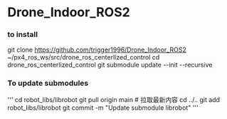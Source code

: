 # Drone_Indoor_ROS2

### to install
git clone https://github.com/trigger1996/Drone_Indoor_ROS2 ~/px4_ros_ws/src/drone_ros_centerlized_control
cd drone_ros_centerlized_control
git submodule update --init --recursive


### To update submodules
'''
cd robot_libs/librobot
git pull origin main  # 拉取最新内容
cd ../..
git add robot_libs/librobot
git commit -m "Update submodule librobot"
'''

### 
